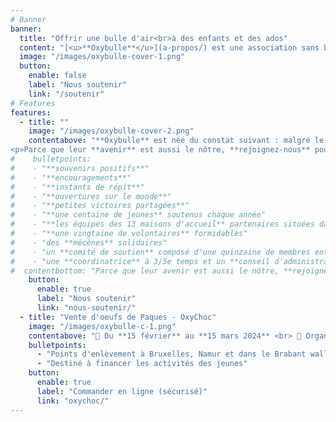 ```yaml
---
# Banner
banner:
  title: "Offrir une bulle d'air<br>à des enfants et des ados"
  content: "[<u>**Oxybulle**</u>](a-propos/) est une association sans but lucratif désireuse d'**insuffle**r une **bouffée d'oxygène dans le quotidien d'enfants** qui n’ont **pas la chance de grandir en famille**."
  image: "/images/oxybulle-cover-1.png"
  button:
    enable: false
    label: "Nous soutenir"
    link: "/soutenir"
# Features
features:
  - title: ""
    image: "/images/oxybulle-cover-2.png"
    contentabove: "**Oxybulle** est née du constat suivant : malgré le dévouement des équipes éducatives qui les entourent, les **enfants** placés en institution **manquent** de **moments privilégiés**, entièrement **dédiés** à leur **épanouissement personnel**.<p>C’est ce temps précieux que nos **20** [**volontaires**](/a-propos) leur offrent : à travers des [**activités récréatives**](/activites) ou des séances de [**soutien scolaire**](/activites/), ce sont ainsi plus de **100** [**jeunes**](/a-propos/#jeunes) que nous accompagnons chaque année.</p><p>Ensemble, nous **tissons** avec ces enfants et adolescents marqués par les épreuves des **liens de confiance** faits de **complicité joyeuse**, d’**encouragements** et de **souvenirs positifs**.</p>
<p>Parce que leur **avenir** est aussi le nôtre, **rejoignez-nous** pour **offrir** à ces jeunes le tremplin vers la vie qu’ils méritent ! Nous fonctionnons grâce à votre **volontariat** et vos **dons**.</p>"
#    bulletpoints:
#    - "**souvenirs positifs**"
#    - "**encouragements**"
#    - "**instants de répit**"
#    - "**ouvertures sur le monde**"
#    - "**petites victoires partagées**"
#    - "**une centaine de jeunes** soutenus chaque année"
#    - "**les équipes des 13 maisons d'accueil** partenaires situées dans la province de Namur"
#    - "**une vingtaine de volontaires** formidables"
#    - "des **mécènes** solidaires"
#    - "un **comité de soutien** composé d'une quinzaine de membres enthousiastes et efficaces"
#    - "une **coordinatrice** à 3/5e temps et un **conseil d'administration** passionné et engagé"
#  contentbottom: "Parce que leur avenir est aussi le nôtre, **rejoignez-nous** pour offrir à ces jeunes le tremplin vers la vie qu'ils méritent ! Nous fonctionnons grâce à votre volontariat et vos dons." 
    button:
      enable: true
      label: "Nous soutenir"
      link: "nous-soutenir/"
  - title: "Vente d'oeufs de Paques - OxyChoc"
    image: "/images/oxybulle-c-1.png"
    contentabove: "📆 Du **15 février** au **15 mars 2024** <br> 📑 Organisée par le comité de soutien. <p> Cette année encore, l'artisan Galler de Ciney nous offre 🎁 une partie de la marge bénéficiaire de la vente d'oeufs en chocolat de sa production. </p><p>Un chocolat de **qualité** pour vous faire **plaisir** ou comme **cadeau** à vos proches et/ou aux jeunes.</p>"
    bulletpoints:
      - "Points d'enlèvement à Bruxelles, Namur et dans le Brabant wallon"
      - "Destiné à financer les activités des jeunes"
    button:
      enable: true
      label: "Commander en ligne (sécurisé)"
      link: "oxychoc/"
---
```

